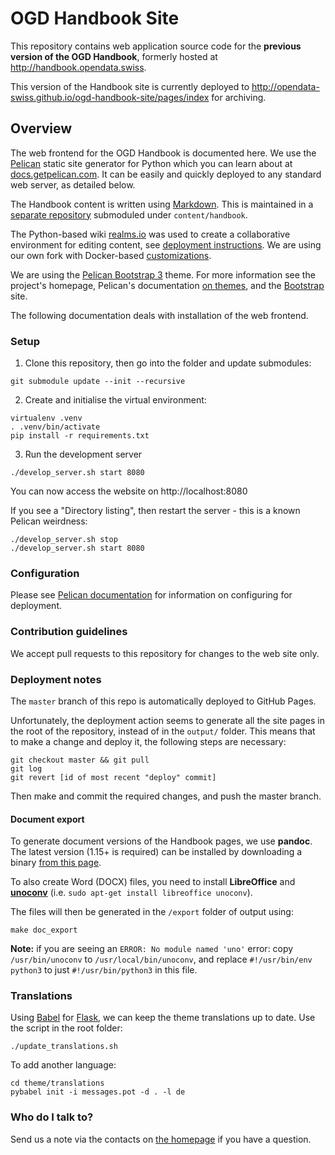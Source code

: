 # OGD Handbook Site #

This repository contains web application source code for the **previous version of the OGD Handbook**, formerly hosted at http://handbook.opendata.swiss.

This version of the Handbook site is currently deployed to http://opendata-swiss.github.io/ogd-handbook-site/pages/index for archiving.

## Overview ##

The web frontend for the OGD Handbook is documented here. We use the [Pelican](http://getpelican.com) static site generator for Python which you can learn about at [docs.getpelican.com](http://docs.getpelican.com). It can be easily and quickly deployed to any standard web server, as detailed below.

The Handbook content is written using [Markdown](https://bitbucket.org/tutorials/markdowndemo). This is maintained in a [separate repository](https://bitbucket.org/loleg/ch-ogd-handbook) submoduled under `content/handbook`.

The Python-based wiki [realms.io](http://realms.io) was used to create a collaborative environment for editing content, see [deployment instructions](https://github.com/scragg0x/realms-wiki). We are using our own fork with Docker-based [customizations](https://github.com/loleg/realms-wiki/tree/postgres/docker).

We are using the [Pelican Bootstrap 3](https://github.com/getpelican/pelican-themes/tree/master/pelican-bootstrap3) theme. For more information see the project's homepage, Pelican's documentation [on themes](http://docs.getpelican.com/en/3.5.0/themes.html), and the [Bootstrap](http://getbootstrap.com/) site.

The following documentation deals with installation of the web frontend.

### Setup ###

1) Clone this repository, then go into the folder and update submodules:

```
git submodule update --init --recursive
```

2) Create and initialise the virtual environment:

```
virtualenv .venv
. .venv/bin/activate
pip install -r requirements.txt
```

3) Run the development server

```
./develop_server.sh start 8080
```

You can now access the website on http://localhost:8080

If you see a "Directory listing", then restart the server - this is a known Pelican weirdness:

```
./develop_server.sh stop
./develop_server.sh start 8080
```

### Configuration ###

Please see [Pelican documentation](http://docs.getpelican.com/en/latest/settings.html) for information on configuring for deployment.

### Contribution guidelines ###

We accept pull requests to this repository for changes to the web site only.

### Deployment notes ###

The `master` branch of this repo is automatically deployed to GitHub Pages.

Unfortunately, the deployment action seems to generate all the site pages in the root of the repository, instead of in the `output/` folder.
This means that to make a change and deploy it, the following steps are necessary:

```
git checkout master && git pull
git log
git revert [id of most recent "deploy" commit]
```

Then make and commit the required changes, and push the master branch.

#### Document export ####

To generate document versions of the Handbook pages, we use **pandoc**. The latest version (1.15+ is required) can be installed by downloading a binary [from this page](https://github.com/jgm/pandoc/releases/).

To also create Word (DOCX) files, you need to install **LibreOffice** and **[unoconv](https://github.com/dagwieers/unoconv)** (i.e. `sudo apt-get install libreoffice unoconv`).

The files will then be generated in the `/export` folder of output using:

```
make doc_export
```

**Note:** if you are seeing an `ERROR: No module named 'uno'` error: copy `/usr/bin/unoconv` to `/usr/local/bin/unoconv`, and replace `#!/usr/bin/env python3` to just `#!/usr/bin/python3` in this file.

### Translations ###

Using [Babel](http://babel.pocoo.org/) for [Flask](http://pythonhosted.org/Flask-Babel/#translating-applications), we can keep the theme translations up to date. Use the script in the root folder:

```
./update_translations.sh
```

To add another language:
```
cd theme/translations
pybabel init -i messages.pot -d . -l de
```

### Who do I talk to? ###

Send us a note via the contacts on [the homepage](http://handbook.opendata.swiss) if you have a question.
